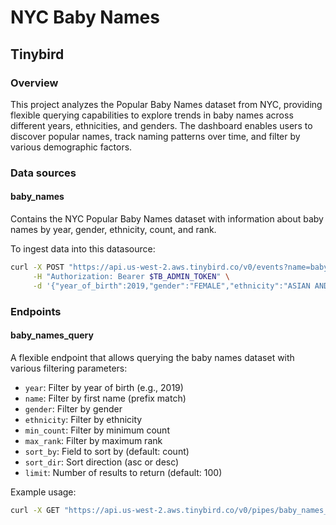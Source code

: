 # NYC Baby Names

## Tinybird

### Overview
This project analyzes the Popular Baby Names dataset from NYC, providing flexible querying capabilities to explore trends in baby names across different years, ethnicities, and genders. The dashboard enables users to discover popular names, track naming patterns over time, and filter by various demographic factors.

### Data sources

#### baby_names
Contains the NYC Popular Baby Names dataset with information about baby names by year, gender, ethnicity, count, and rank.

To ingest data into this datasource:

```bash
curl -X POST "https://api.us-west-2.aws.tinybird.co/v0/events?name=baby_names" \
     -H "Authorization: Bearer $TB_ADMIN_TOKEN" \
     -d '{"year_of_birth":2019,"gender":"FEMALE","ethnicity":"ASIAN AND PACIFIC ISLANDER","child_s_first_name":"Olivia","count":172,"rank":1}'
```

### Endpoints

#### baby_names_query
A flexible endpoint that allows querying the baby names dataset with various filtering parameters:
- `year`: Filter by year of birth (e.g., 2019)
- `name`: Filter by first name (prefix match)
- `gender`: Filter by gender
- `ethnicity`: Filter by ethnicity
- `min_count`: Filter by minimum count
- `max_rank`: Filter by maximum rank
- `sort_by`: Field to sort by (default: count)
- `sort_dir`: Sort direction (asc or desc)
- `limit`: Number of results to return (default: 100)

Example usage:

```bash
curl -X GET "https://api.us-west-2.aws.tinybird.co/v0/pipes/baby_names_query.json?token=$TB_ADMIN_TOKEN&year=2019&gender=FEMALE&ethnicity=ASIAN+AND+PACIFIC+ISLANDER&max_rank=10"
```

